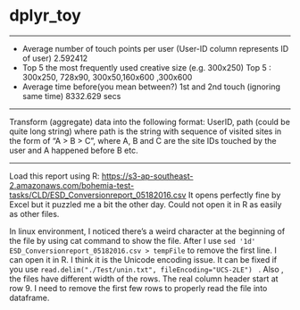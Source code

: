 # dplyr_toy
------------------------

-	Average number of touch points per user (User-ID column represents ID of user)
2.592412
-	Top 5 the most frequently used creative size (e.g. 300x250)
Top 5 : 300x250, 728x90, 300x50,160x600 ,300x600
-	Average time before(you mean between?) 1st and 2nd touch (ignoring same time)
8332.629 secs

-----------------------

Transform (aggregate) data into the following format:
UserID, path (could be quite long string)
where path is the string with sequence of visited sites in the form of “A > B > C”, 
where A, B and C are the site IDs touched by the user and A happened before B etc.

----------------------
Load this report using R: https://s3-ap-southeast-2.amazonaws.com/bohemia-test-tasks/CLD/ESD_Conversionreport_05182016.csv
It opens perfectly fine by Excel but it puzzled me a bit the other day. Could not open it in R as easily as other files.

In linux environment, I noticed there’s a weird character at the beginning of the file by using cat command to show the file. After I use ```sed '1d' ESD_Conversionreport_05182016.csv > tempFile``` to remove the first line. I can open it in R. I think it is the Unicode encoding issue. It can be fixed if you use ```read.delim("./Test/unin.txt", fileEncoding="UCS-2LE") ``` . Also , the files have different width of the rows. The real column header start at row 9. I need to remove the first few rows to properly read the file into dataframe.


